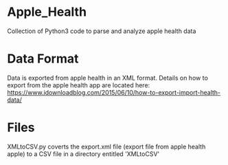 # Apple_Health
Collection of Python3 code to parse and analyze apple health data

# Data Format
Data is exported from apple health in an XML format. Details on how to export from the apple health app are located here: https://www.idownloadblog.com/2015/06/10/how-to-export-import-health-data/

# Files
XMLtoCSV.py coverts the export.xml file (export file from apple health apple) to a CSV file in a directory entitled 'XMLtoCSV'
